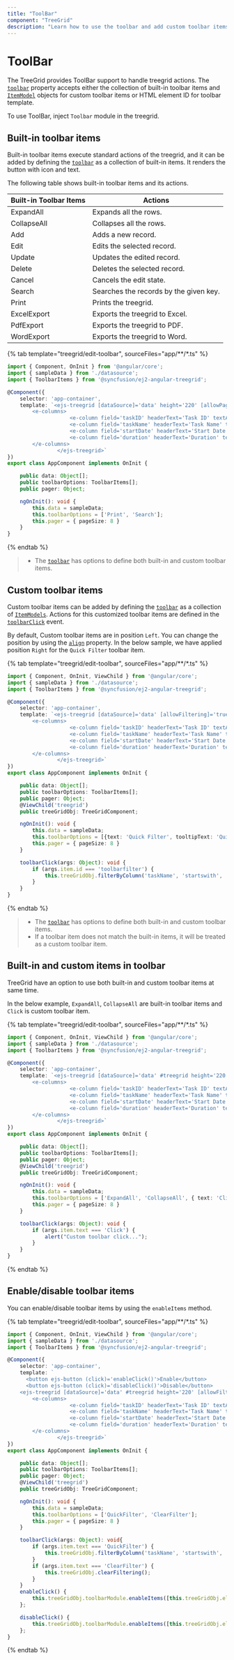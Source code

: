 ```yaml
---
title: "ToolBar"
component: "TreeGrid"
description: "Learn how to use the toolbar and add custom toolbar items in the Essential JS 2 TreeGrid control."
---
```


# ToolBar

The TreeGrid provides ToolBar support to handle treegrid actions. The [`toolbar`](../api/treegrid/#toolbar)
property accepts either the collection of built-in toolbar items and [`ItemModel`](../api/toolbar/itemModel/) objects for custom toolbar items or
HTML element ID for toolbar template.

To use ToolBar, inject `Toolbar` module in the treegrid.

## Built-in toolbar items

Built-in toolbar items execute standard actions of the treegrid, and it can be added by defining the [`toolbar`](../api/treegrid/#toolbar)
as a collection of built-in items. It renders the button with icon and text.

The following table shows built-in toolbar items and its actions.

| Built-in Toolbar Items | Actions |
|------------------------|---------|
| ExpandAll | Expands all the rows.|
| CollapseAll | Collapses all the rows.|
| Add | Adds a new record.|
| Edit | Edits the selected record.|
| Update | Updates the edited record.|
| Delete | Deletes the selected record.|
| Cancel | Cancels the edit state.|
| Search | Searches the records by the given key.|
| Print | Prints the treegrid.|
| ExcelExport | Exports the treegrid to Excel.|
| PdfExport | Exports the treegrid to PDF.|
| WordExport | Exports the treegrid to Word.|

{% tab template="treegrid/edit-toolbar", sourceFiles="app/**/*.ts" %}

```typescript
import { Component, OnInit } from '@angular/core';
import { sampleData } from './datasource';
import { ToolbarItems } from '@syncfusion/ej2-angular-treegrid';

@Component({
    selector: 'app-container',
    template: `<ejs-treegrid [dataSource]='data' height='220' [allowPaging]='true' pageSettings='pager' [treeColumnIndex]='1'  childMapping='subtasks' [toolbar]='toolbarOptions'>
        <e-columns>
                    <e-column field='taskID' headerText='Task ID' textAlign='Right' width=90></e-column>
                    <e-column field='taskName' headerText='Task Name' textAlign='Left' width=180></e-column>
                    <e-column field='startDate' headerText='Start Date' textAlign='Right' format='yMd' width=120></e-column>
                    <e-column field='duration' headerText='Duration' textAlign='Right' width=110></e-column>
        </e-columns>
                </ejs-treegrid>`
})
export class AppComponent implements OnInit {

    public data: Object[];
    public toolbarOptions: ToolbarItems[];
    public pager: Object;

    ngOnInit(): void {
        this.data = sampleData;
        this.toolbarOptions = ['Print', 'Search'];
        this.pager = { pageSize: 8 }
    }
}

```

{% endtab %}

> * The [`toolbar`](../api/treegrid/#toolbar) has options to define both built-in and custom toolbar items.

## Custom toolbar items

Custom toolbar items can be added by defining the [`toolbar`](../api/treegrid/#toolbar) as a collection of
[`ItemModels`](../api/toolbar/itemModel/).
Actions for this customized toolbar items are defined in the [`toolbarClick`](../api/treegrid/#toolbarclick) event.

By default, Custom toolbar items are in position `Left`. You can change the position by using the [`align`](../api/toolbar/itemModel/#align) property. In the below sample, we have applied position `Right` for the `Quick Filter` toolbar item.

{% tab template="treegrid/edit-toolbar", sourceFiles="app/**/*.ts" %}

```typescript
import { Component, OnInit, ViewChild } from '@angular/core';
import { sampleData } from './datasource';
import { ToolbarItems } from '@syncfusion/ej2-angular-treegrid';

@Component({
    selector: 'app-container',
    template: `<ejs-treegrid [dataSource]='data' [allowFiltering]='true' #treegrid height='220' (toolbarClick)='toolbarClick($event)' [allowPaging]='true' pageSettings='pager' [treeColumnIndex]='1' childMapping='subtasks' [toolbar]='toolbarOptions'>
        <e-columns>
                    <e-column field='taskID' headerText='Task ID' textAlign='Right' width=90></e-column>
                    <e-column field='taskName' headerText='Task Name' textAlign='Left' width=180></e-column>
                    <e-column field='startDate' headerText='Start Date' textAlign='Right' format='yMd' width=120></e-column>
                    <e-column field='duration' headerText='Duration' textAlign='Right' width=110></e-column>
        </e-columns>
                </ejs-treegrid>`
})
export class AppComponent implements OnInit {

    public data: Object[];
    public toolbarOptions: ToolbarItems[];
    public pager: Object;
    @ViewChild('treegrid')
    public treeGridObj: TreeGridComponent;

    ngOnInit(): void {
        this.data = sampleData;
        this.toolbarOptions = [{text: 'Quick Filter', tooltipText: 'Quick Filter', id: 'toolbarfilter', align:'Right'}];
        this.pager = { pageSize: 8 }
    }

    toolbarClick(args: Object): void {
        if (args.item.id === 'toolbarfilter') {
            this.treeGridObj.filterByColumn('taskName', 'startswith', 'Testing');
        }
    }
}

```

{% endtab %}

> * The [`toolbar`](../api/treegrid/#toolbar) has options to define both built-in and custom toolbar items.
> * If a toolbar item does not match the built-in items, it will be treated as a custom toolbar item.

## Built-in and custom items in toolbar

TreeGrid have an option to use both built-in and custom toolbar items at same time.

In the below example, `ExpandAll`, `CollapseAll` are built-in toolbar items and `Click` is custom toolbar item.

{% tab template="treegrid/edit-toolbar", sourceFiles="app/**/*.ts" %}

```typescript
import { Component, OnInit, ViewChild } from '@angular/core';
import { sampleData } from './datasource';
import { ToolbarItems } from '@syncfusion/ej2-angular-treegrid';

@Component({
    selector: 'app-container',
    template: `<ejs-treegrid [dataSource]='data' #treegrid height='220' (toolbarClick)='toolbarClick($event)' [allowPaging]='true' pageSettings='pager'[treeColumnIndex]='1'  childMapping='subtasks' [toolbar]='toolbarOptions'>
        <e-columns>
                    <e-column field='taskID' headerText='Task ID' textAlign='Right' width=90></e-column>
                    <e-column field='taskName' headerText='Task Name' textAlign='Left' width=180></e-column>
                    <e-column field='startDate' headerText='Start Date' textAlign='Right' format='yMd' width=120></e-column>
                    <e-column field='duration' headerText='Duration' textAlign='Right' width=110></e-column>
        </e-columns>
                </ejs-treegrid>`
})
export class AppComponent implements OnInit {

    public data: Object[];
    public toolbarOptions: ToolbarItems[];
    public pager: Object;
    @ViewChild('treegrid')
    public treeGridObj: TreeGridComponent;

    ngOnInit(): void {
        this.data = sampleData;
        this.toolbarOptions = ['ExpandAll', 'CollapseAll', { text: 'Click', tooltipText: 'Click', prefixIcon: 'e-time', id: 'Click' }];
        this.pager = { pageSize: 8 }
    }

    toolbarClick(args: Object): void {
        if (args.item.text === 'Click') {
            alert("Custom toolbar click...");
        }
    }
}

```

{% endtab %}

## Enable/disable toolbar items

You can enable/disable toolbar items by using the `enableItems` method.

{% tab template="treegrid/edit-toolbar", sourceFiles="app/**/*.ts" %}

```typescript
import { Component, OnInit, ViewChild } from '@angular/core';
import { sampleData } from './datasource';
import { ToolbarItems } from '@syncfusion/ej2-angular-treegrid';

@Component({
    selector: 'app-container',
    template: `
      <button ejs-button (click)='enableClick()'>Enable</button>
      <button ejs-button (click)='disableClick()'>Disable</button>
    <ejs-treegrid [dataSource]='data' #treegrid height='220' [allowFiltering]='true' (toolbarClick)='toolbarClick($event)' [allowPaging]='true' pageSettings='pager'[treeColumnIndex]='1'  childMapping='subtasks' [toolbar]='toolbarOptions'>
        <e-columns>
                    <e-column field='taskID' headerText='Task ID' textAlign='Right' width=90></e-column>
                    <e-column field='taskName' headerText='Task Name' textAlign='Left' width=180></e-column>
                    <e-column field='startDate' headerText='Start Date' textAlign='Right' format='yMd' width=120></e-column>
                    <e-column field='duration' headerText='Duration' textAlign='Right' width=110></e-column>
        </e-columns>
                </ejs-treegrid>`
})
export class AppComponent implements OnInit {

    public data: Object[];
    public toolbarOptions: ToolbarItems[];
    public pager: Object;
    @ViewChild('treegrid')
    public treeGridObj: TreeGridComponent;

    ngOnInit(): void {
        this.data = sampleData;
        this.toolbarOptions = ['QuickFilter', 'ClearFilter'];
        this.pager = { pageSize: 8 }
    }

    toolbarClick(args: Object): void{
        if (args.item.text === 'QuickFilter') {
            this.treeGridObj.filterByColumn('taskName', 'startswith', 'Testing');
        }
        if (args.item.text === 'ClearFilter') {
            this.treeGridObj.clearFiltering();
        }
    }
    enableClick() {
        this.treeGridObj.toolbarModule.enableItems([this.treeGridObj.element.id + '_gridcontrol_QuickFilter', this.treeGridObj.element.id + '_gridcontrol_ClearFilter'], true);// enable toolbar items.
    };

    disableClick() {
        this.treeGridObj.toolbarModule.enableItems([this.treeGridObj.element.id + '_gridcontrol_QuickFilter', this.treeGridObj.element.id + '_gridcontrol_ClearFilter'], false);// disable toolbar items.
    };
}

```

{% endtab %}